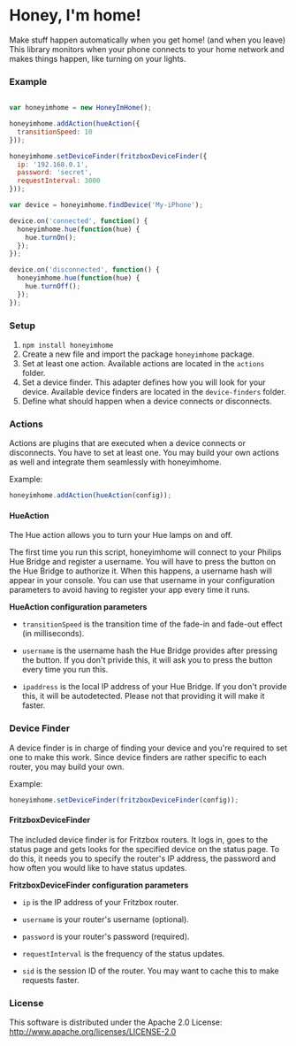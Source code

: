 
Honey, I'm home!
============

Make stuff happen automatically when you get home! (and when you leave)
This library monitors when your phone connects to your home network and makes things happen, like turning on your lights.

### Example
```javascript

var honeyimhome = new HoneyImHome();

honeyimhome.addAction(hueAction({
  transitionSpeed: 10
}));

honeyimhome.setDeviceFinder(fritzboxDeviceFinder({
  ip: '192.168.0.1',
  password: 'secret',
  requestInterval: 3000
}));

var device = honeyimhome.findDevice('My-iPhone');

device.on('connected', function() {
  honeyimhome.hue(function(hue) {
    hue.turnOn();
  });
});

device.on('disconnected', function() {
  honeyimhome.hue(function(hue) {
    hue.turnOff();
  });
});

```

### Setup
1. `npm install honeyimhome`
2. Create a new file and import the package `honeyimhome` package.
3. Set at least one action. Available actions are located in the `actions` folder.
4. Set a device finder. This adapter defines how you will look for your device. Available device finders are located in the `device-finders` folder.
5. Define what should happen when a device connects or disconnects.

### Actions
Actions are plugins that are executed when a device connects or disconnects. You have to set at least one. You may build your own actions as well and integrate them seamlessly with honeyimhome.

Example:
```javascript
honeyimhome.addAction(hueAction(config));
```

#### HueAction
The Hue action allows you to turn your Hue lamps on and off.

The first time you run this script, honeyimhome will connect to your Philips Hue Bridge and register a username. You will have to press the button on the Hue Bridge to authorize it. When this happens, a username hash will appear in your console. You can use that username in your configuration parameters to avoid having to register your app every time it runs.

**HueAction configuration parameters**

* `transitionSpeed` is the transition time of the fade-in and fade-out effect (in milliseconds).

* `username` is the username hash the Hue Bridge provides after pressing the button. If you don't privide this, it will ask you to press the button every time you run this.

* `ipaddress` is the local IP address of your Hue Bridge. If you don't provide this, it will be autodetected. Please not that providing it will make it faster.


### Device Finder
A device finder is in charge of finding your device and you're required to set one to make this work. Since device finders are rather specific to each router, you may build your own.

Example:
```javascript
honeyimhome.setDeviceFinder(fritzboxDeviceFinder(config));
```

#### FritzboxDeviceFinder
The included device finder is for Fritzbox routers. It logs in, goes to the status page and gets looks for the specified device on the status page. To do this, it needs you to specify the router's IP address, the password and how often you would like to have status updates.

**FritzboxDeviceFinder configuration parameters**

* `ip` is the IP address of your Fritzbox router.

* `username` is your router's username (optional).

* `password` is your router's password (required).

* `requestInterval` is the frequency of the status updates.

* `sid` is the session ID of the router. You may want to cache this to make requests faster.


### License
This software is distributed under the Apache 2.0 License: http://www.apache.org/licenses/LICENSE-2.0
